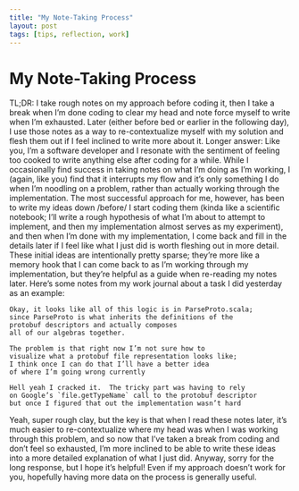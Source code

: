 ```yaml
---
title: "My Note-Taking Process"
layout: post
tags: [tips, reflection, work]
---
```


# My Note-Taking Process

TL;DR: I take rough notes on my approach before coding it, then I take a break when I’m done coding to clear my head and note force myself to write when I’m exhausted. Later (either before bed or earlier in the following day), I use those notes as a way to re-contextualize myself with my solution and flesh them out if I feel inclined to write more about it.
Longer answer: Like you, I’m a software developer and I resonate with the sentiment of feeling too cooked to write anything else after coding for a while. While I occasionally find success in taking notes on what I’m doing as I’m working, I (again, like you) find that it interrupts my flow and it’s only something I do when I’m noodling on a problem, rather than actually working through the implementation.
The most successful approach for me, however, has been to write my ideas down /before/ I start coding them (kinda like a scientific notebook; I’ll write a rough hypothesis of what I’m about to attempt to implement, and then my implementation almost serves as my experiment), and then when I’m done with my implementation, I come back and fill in the details later if I feel like what I just did is worth fleshing out in more detail. These initial ideas are intentionally pretty sparse; they’re more like a memory hook that I can come back to as I’m working through my implementation, but they’re helpful as a guide when re-reading my notes later.
Here’s some notes from my work journal about a task I did yesterday as an example:

```
Okay, it looks like all of this logic is in ParseProto.scala; 
since ParseProto is what inherits the definitions of the 
protobuf descriptors and actually composes 
all of our algebras together.  

The problem is that right now I’m not sure how to 
visualize what a protobuf file representation looks like; 
I think once I can do that I’ll have a better idea 
of where I’m going wrong currently

Hell yeah I cracked it.  The tricky part was having to rely 
on Google’s `file.getTypeName` call to the protobuf descriptor 
but once I figured that out the implementation wasn’t hard
```

Yeah, super rough clay, but the key is that when I read these notes later, it’s much easier to re-contextualize where my head was when I was working through this problem, and so now that I’ve taken a break from coding and don’t feel so exhausted, I’m more inclined to be able to write these ideas into a more detailed explanation of what I just did.
Anyway, sorry for the long response, but I hope it’s helpful! Even if my approach doesn’t work for you, hopefully having more data on the process is generally useful.